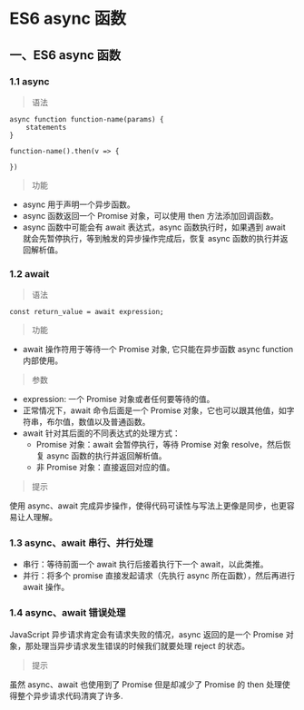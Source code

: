 # ES6 async 函数

## 一、ES6 async 函数

### 1.1 async

> 语法

    async function function-name(params) { 
        statements
    }

    function-name().then(v => {
        
    })

> 功能

* async 用于声明一个异步函数。
* async 函数返回一个 Promise 对象，可以使用 then 方法添加回调函数。
* async 函数中可能会有 await 表达式，async 函数执行时，如果遇到 await 就会先暂停执行，等到触发的异步操作完成后，恢复 async 函数的执行并返回解析值。

### 1.2 await

> 语法

    const return_value = await expression;

> 功能

* await 操作符用于等待一个 Promise 对象, 它只能在异步函数 async function 内部使用。

> 参数

* expression: 一个 Promise 对象或者任何要等待的值。
* 正常情况下，await 命令后面是一个 Promise 对象，它也可以跟其他值，如字符串，布尔值，数值以及普通函数。
* await 针对其后面的不同表达式的处理方式：
  * Promise 对象：await 会暂停执行，等待 Promise 对象 resolve，然后恢复 async 函数的执行并返回解析值。
  * 非 Promise 对象：直接返回对应的值。

> 提示

使用 async、await 完成异步操作，使得代码可读性与写法上更像是同步，也更容易让人理解。

### 1.3 async、await 串行、并行处理

* 串行：等待前面一个 await 执行后接着执行下一个 await，以此类推。
* 并行：将多个 promise 直接发起请求（先执行 async 所在函数），然后再进行 await 操作。

### 1.4 async、await 错误处理

JavaScript 异步请求肯定会有请求失败的情况，async 返回的是一个 Promise 对象，那处理当异步请求发生错误的时候我们就要处理 reject 的状态。

> 提示

虽然 async、await 也使用到了 Promise 但是却减少了 Promise 的 then 处理使得整个异步请求代码清爽了许多.
